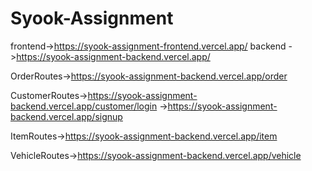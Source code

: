 # Syook-Assignment
frontend->https://syook-assignment-frontend.vercel.app/
backend ->https://syook-assignment-backend.vercel.app/



OrderRoutes->https://syook-assignment-backend.vercel.app/order


CustomerRoutes->https://syook-assignment-backend.vercel.app/customer/login
              ->https://syook-assignment-backend.vercel.app/signup

ItemRoutes->https://syook-assignment-backend.vercel.app/item



VehicleRoutes->https://syook-assignment-backend.vercel.app/vehicle
